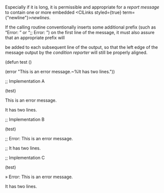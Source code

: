  



Especially if it is long, it is permissible and appropriate for a *report message* to contain one or more embedded <ClLinks styled={true} term={"newline"}><i>newlines</i></ClLinks>. 



If the calling routine conventionally inserts some additional prefix (such as “Error: ” or “;; Error: ”) on the first line of the message, it must also assure that an appropriate prefix will 







 



 



be added to each subsequent line of the output, so that the left edge of the message output by the *condition reporter* will still be properly aligned. 



(defun test () 



(error "This is an error message.&#126;%It has two lines.")) 



;; Implementation A 



(test) 



This is an error message. 



It has two lines. 



;; Implementation B 



(test) 



;; Error: This is an error message. 



;; It has two lines. 



;; Implementation C 



(test) 



» Error: This is an error message. 



It has two lines. 



